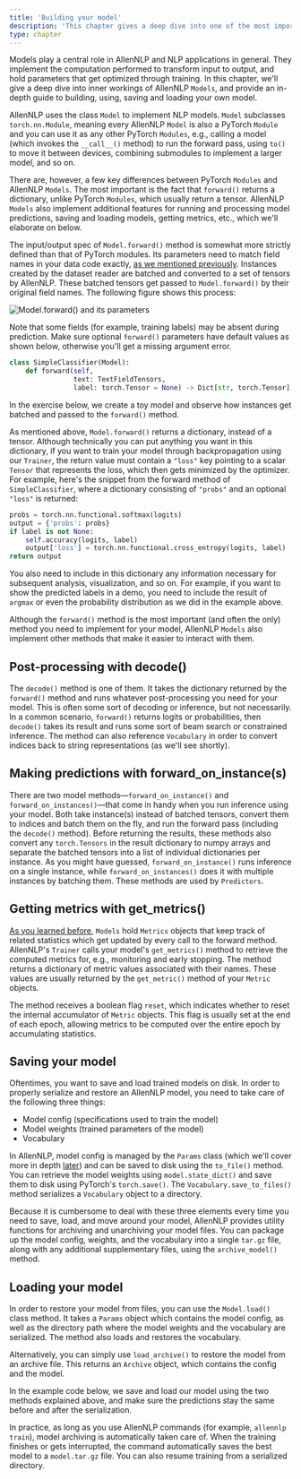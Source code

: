 ```yaml
---
title: 'Building your model'
description: 'This chapter gives a deep dive into one of the most important components of AllenNLP—Model—and an in-depth guide to building your own model.'
type: chapter
---
```


<textblock>

Models play a central role in AllenNLP and NLP applications in general. They implement the computation performed to transform input to output, and hold parameters that get optimized through training. In this chapter, we'll give a deep dive into inner workings of AllenNLP `Models`, and provide an in-depth guide to building, using, saving and loading your own model.

</textblock>

<exercise id="1" title="Model and Model.forward()">

AllenNLP uses the class `Model` to implement NLP models. `Model` subclasses  `torch.nn.Module`, meaning every AllenNLP `Model` is also a PyTorch `Module` and you can use it as any other PyTorch `Modules`, e.g., calling a model (which invokes the `__call__()` method) to run the forward pass, using `to()` to move it between devices, combining submodules to implement a larger model, and so on.

There are, however, a few key differences between PyTorch `Modules` and AllenNLP `Models`. The most important is the fact that `forward()` returns a dictionary, unlike PyTorch `Modules`, which usually return a tensor. AllenNLP `Models` also implement additional features for running and processing model predictions, saving and loading models, getting metrics, etc., which we'll elaborate on below.

The input/output spec of `Model.forward()` method is somewhat more strictly defined than that of PyTorch modules. Its parameters need to match field names in your data code exactly, [as we mentioned previously](/reading-textual-data#1). Instances created by the dataset reader are batched and converted to a set of tensors by AllenNLP. These batched tensors get passed to `Model.forward()` by their original field names. The following figure shows this process:

<img src="/part2/building-your-model/forward.svg" alt="Model.forward() and its parameters" />

Note that some fields (for example, training labels) may be absent during prediction. Make sure optional `forward()` parameters have default values as shown below, otherwise you'll get a missing argument error.

```python
class SimpleClassifier(Model):
    def forward(self,
                text: TextFieldTensors,
                label: torch.Tensor = None) -> Dict[str, torch.Tensor]:
```

In the exercise below, we create a toy model and observe how instances get batched and passed to the `forward()` method.

<codeblock source="part2/building-your-model/model_forward" setup="part2/building-your-model/setup_model_forward"></codeblock>

As mentioned above, `Model.forward()` returns a dictionary, instead of a tensor. Although technically you can put anything you want in this dictionary, if you want to train your model through backpropagation using our `Trainer`, the return value must contain a `"loss"` key pointing to a scalar `Tensor` that represents the loss, which then gets minimized by the optimizer. For example, here's the snippet from the forward method of `SimpleClassifier`, where a dictionary consisting of `"probs"` and an optional `"loss"` is returned:

```python
probs = torch.nn.functional.softmax(logits)
output = {'probs': probs}
if label is not None:
    self.accuracy(logits, label)
    output['loss'] = torch.nn.functional.cross_entropy(logits, label)
return output
```

You also need to include in this dictionary any information necessary for subsequent analysis, visualization, and so on. For example, if you want to show the predicted labels in a demo, you need to include the result of `argmax` or even the probability distribution as we did in the example above.

</exercise>

<exercise id="2" title="Looking at model outputs">

Although the `forward()` method is the most important (and often the only) method you need to implement for your model, AllenNLP `Models` also implement other methods that make it easier to interact with them.

## Post-processing with decode()

The `decode()` method is one of them. It takes the dictionary returned by the `forward()` method and runs whatever post-processing you need for your model. This is often some sort of decoding or inference, but not necessarily. In a common scenario, `forward()` returns logits or probabilities, then `decode()` takes its result and runs some sort of beam search or constrained inference. The method can also reference `Vocabulary` in order to convert indices back to string representations (as we'll see shortly).

## Making predictions with forward\_on\_instance(s)

There are two model methods—`forward_on_instance()` and `forward_on_instances()`—that come in handy when you run inference using your model. Both take instance(s) instead of batched tensors, convert them to indices and batch them on the fly, and run the forward pass (including the `decode()` method). Before returning the results, these methods also convert any `torch.Tensors` in the result dictionary to numpy arrays and separate the batched tensors into a list of individual dictionaries per instance. As you might have guessed, `forward_on_instance()` runs inference on a single instance, while `forward_on_instances()` does it with multiple instances by batching them. These methods are used by `Predictors`.

<codeblock source="part2/building-your-model/model_predict" setup="part2/building-your-model/setup"></codeblock>

## Getting metrics with get_metrics()

[As you learned before](/training-and-prediction#2), `Models` hold `Metrics` objects that keep track of related statistics which get updated by every call to the forward method. AllenNLP's `Trainer` calls your model's `get_metrics()` method to retrieve the computed metrics for, e.g., monitoring and early stopping. The method returns a dictionary of metric values associated with their names. These values are usually returned by the `get_metric()` method of your `Metric` objects.

The method receives a boolean flag `reset`, which indicates whether to reset the internal accumulator of `Metric` objects. This flag is usually set at the end of each epoch, allowing metrics to be computed over the entire epoch by accumulating statistics.

</exercise>

<exercise id="3" title="Saving and loading a model">

## Saving your model

Oftentimes, you want to save and load trained models on disk. In order to properly serialize and restore an AllenNLP model, you need to take care of the following three things:

* Model config (specifications used to train the model)
* Model weights (trained parameters of the model)
* Vocabulary

In AllenNLP, model config is managed by the `Params` class (which we'll cover more in depth [later](/using-config-files)) and can be saved to disk using the `to_file()` method. You can retrieve the model weights using `model.state_dict()` and save them to disk using PyTorch's `torch.save()`. The `Vocabulary.save_to_files()` method serializes a `Vocabulary` object to a directory.

Because it is cumbersome to deal with these three elements every time you need to save, load, and move around your model, AllenNLP provides utility functions for archiving and unarchiving your model files. You can package up the model config, weights, and the vocabulary into a single `tar.gz` file, along with any additional supplementary files, using the `archive_model()` method.

## Loading your model

In order to restore your model from files, you can use the `Model.load()` class method. It takes a `Params` object which contains the model config, as well as the directory path where the model weights and the vocabulary are serialized. The method also loads and restores the vocabulary.

Alternatively, you can simply use `load_archive()` to restore the model from an archive file. This returns an `Archive` object, which contains the config and the model.

In the example code below, we save and load our model using the two methods explained above, and make sure the predictions stay the same before and after the serialization.

<codeblock source="part2/building-your-model/model_io" setup="part2/building-your-model/setup_model_io"></codeblock>

In practice, as long as you use AllenNLP commands (for example, `allennlp train`), model archiving is automatically taken care of. When the training finishes or gets interrupted, the command automatically saves the best model to a `model.tar.gz` file. You can also resume training from a serialized directory.

</exercise>

<exercise id="4" title="Regularization and initialization">

</exercise>
